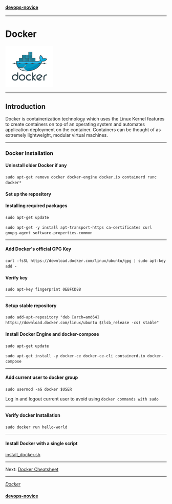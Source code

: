 #### [devops-novice](../README.md)

---

# Docker
<img src="./images/docker.png" alt="Docker"
	title="Docker" width="150" height="130" />

---

## Introduction
Docker is containerization technology which uses the Linux Kernel features to create containers on top of an operating system and automates application deployment on the container. Containers can be thought of as extremely lightweight, modular virtual machines.

---

### Docker Installation

#### Uninstall older Docker if any

`sudo apt-get remove docker docker-engine docker.io containerd runc docker*`

#### Set up the repository

#### Installing required packages

`sudo apt-get update`

`sudo apt-get -y install
    apt-transport-https
    ca-certificates
    curl
    gnupg-agent
    software-properties-common`

---		

#### Add Docker's official GPG Key

`curl -fsSL https://download.docker.com/linux/ubuntu/gpg | sudo apt-key add -`

#### Verify key

`sudo apt-key fingerprint 0EBFCD88`

---

#### Setup stable repository

`sudo add-apt-repository
   "deb [arch=amd64] https://download.docker.com/linux/ubuntu
   $(lsb_release -cs)
   stable"`

#### Install Docker Engine and docker-compose

`sudo apt-get update`

`sudo apt-get install -y docker-ce docker-ce-cli containerd.io docker-compose`

---

#### Add current user to docker group

`sudo usermod -aG docker $USER`

Log in and logout current user to avoid using `docker commands with sudo`

---

#### Verify docker Installation

`sudo docker run hello-world`

---

#### Install Docker with a single script

[install_docker.sh](https://github.com/rahulrdate/devops-novice/blob/master/docker/install_docker.sh)

---

Next: [Docker Cheatsheet](docker-cheat-sheet.md)

---

_[Docker](https://www.docker.com/)_

#### [devops-novice](../README.md)
